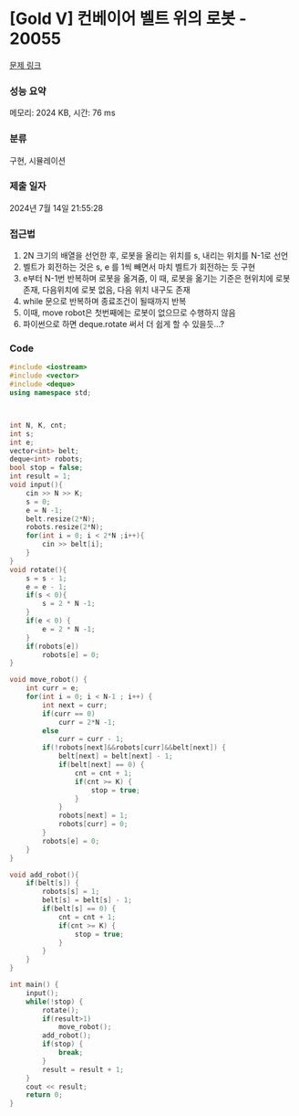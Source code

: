 # [Gold V] 컨베이어 벨트 위의 로봇 - 20055 

[문제 링크](https://www.acmicpc.net/problem/20055) 

### 성능 요약

메모리: 2024 KB, 시간: 76 ms

### 분류

구현, 시뮬레이션

### 제출 일자

2024년 7월 14일 21:55:28

### 접근법
1. 2N 크기의 배열을 선언한 후, 로봇을 올리는 위치를 s, 내리는 위치를 N-1로 선언
2. 벨트가 회전하는 것은 s, e 를 1씩 빼면서 마치 벨트가 회전하는 듯 구현
3. e부터 N-1번 반복하며 로봇을 옮겨줌, 이 때, 로봇을 옮기는 기준은 현위치에 로봇 존재, 다음위치에 로봇 없음, 다음 위치 내구도 존재
4. while 문으로 반복하며 종료조건이 될때까지 반복
5. 이때, move robot은 첫번째에는 로봇이 없으므로 수행하지 않음
6. 파이썬으로 하면 deque.rotate 써서 더 쉽게 할 수 있을듯...?

### Code 
```cpp
#include <iostream>
#include <vector>
#include <deque>
using namespace std;



int N, K, cnt;
int s;
int e;
vector<int> belt;
deque<int> robots;
bool stop = false;
int result = 1;
void input(){
    cin >> N >> K;
    s = 0;
    e = N -1;
    belt.resize(2*N);
    robots.resize(2*N);
    for(int i = 0; i < 2*N ;i++){
        cin >> belt[i];
    }
}
void rotate(){
    s = s - 1;
    e = e - 1;
    if(s < 0){
        s = 2 * N -1;
    }
    if(e < 0) {
        e = 2 * N -1;
    }
    if(robots[e])
        robots[e] = 0;
}

void move_robot() {
    int curr = e;
    for(int i = 0; i < N-1 ; i++) {
        int next = curr;
        if(curr == 0)
            curr = 2*N -1;
        else
            curr = curr - 1;
        if(!robots[next]&&robots[curr]&&belt[next]) {
            belt[next] = belt[next] - 1;
            if(belt[next] == 0) {
                cnt = cnt + 1;
                if(cnt >= K) {
                    stop = true;
                }
            }
            robots[next] = 1;
            robots[curr] = 0;
        }
        robots[e] = 0;
    }
}

void add_robot(){
    if(belt[s]) {
        robots[s] = 1;
        belt[s] = belt[s] - 1;
        if(belt[s] == 0) {
            cnt = cnt + 1;
            if(cnt >= K) {
                stop = true;
            }
        }
    }
}

int main() {
    input();
    while(!stop) {
        rotate();
        if(result>1)
            move_robot();
        add_robot();
        if(stop) {
            break;
        }
        result = result + 1;
    }
    cout << result;
    return 0;
}
```

